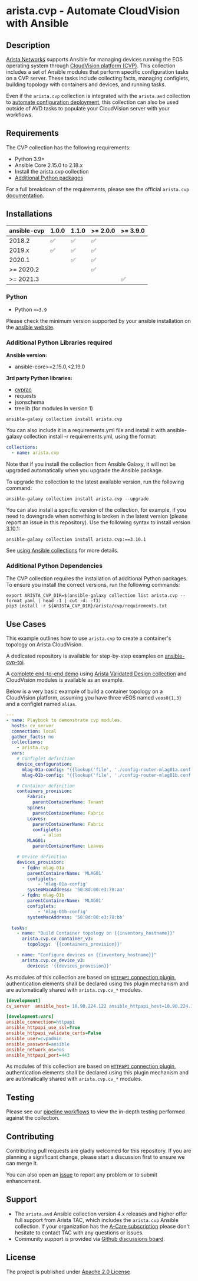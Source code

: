 <!--
  ~ Copyright (c) 2023-2025 Arista Networks, Inc.
  ~ Use of this source code is governed by the Apache License 2.0
  ~ that can be found in the LICENSE file.
  -->

# arista.cvp - Automate CloudVision with Ansible

## Description

[Arista Networks](https://www.arista.com/) supports Ansible for managing devices running the EOS operating system through [CloudVision platform (CVP)](https://www.arista.com/en/products/eos/eos-cloudvision). This collection includes a set of Ansible modules that perform specific configuration tasks on a CVP server. These tasks include collecting facts, managing configlets, building topology with containers and devices, and running tasks.

Even if the `arista.cvp` collection is integrated with the `arista.avd` collection to [automate configuration deployment](https://avd.arista.com/4.7/roles/eos_config_deploy_cvp/index.html), this collection can also be used outside of AVD tasks to populate your CloudVision server with your workflows.

## Requirements

The CVP collection has the following requirements:

- Python 3.9+
- Ansible Core 2.15.0 to 2.18.x
- Install the arista.cvp collection
- [Additional Python packages](#additional-python-dependencies)

For a full breakdown of the requirements, please see the official `arista.cvp` [documentation](https://cvp.avd.sh/en/stable/docs/installation/requirements/).

## Installations

| ansible-cvp | 1.0.0 | 1.1.0 | >= 2.0.0 |>= 3.9.0 |
| ----------- | ----- | ----- | -------- | -------- |
| 2018.2 | ✅ | ✅ | ✅ | |
| 2019.x | ✅ | ✅ | ✅ | |
| 2020.1 | | ✅ | ✅ | |
| >= 2020.2 | | | ✅ | |
| >= 2021.3 | | | | ✅ |

### Python

- Python `>=3.9`

Please check the minimum version supported by your ansible installation on the [ansible website](https://docs.ansible.com/ansible/latest/installation_guide/intro_installation.html#control-node-requirements).

### Additional Python Libraries required

**Ansible version:**

- ansible-core>=2.15.0,<2.19.0

**3rd party Python libraries:**

- [cvprac](https://github.com/aristanetworks/cvprac)
- requests
- jsonschema
- treelib (for modules in version 1)

```shell
ansible-galaxy collection install arista.cvp
```

You can also include it in a requirements.yml file and install it with ansible-galaxy collection install -r requirements.yml, using the format:

```yaml
collections:
  - name: arista.cvp
```

Note that if you install the collection from Ansible Galaxy, it will not be upgraded automatically when you upgrade the Ansible package.

To upgrade the collection to the latest available version, run the following command:

```shell
ansible-galaxy collection install arista.cvp --upgrade
```

You can also install a specific version of the collection, for example, if you need to downgrade when something is broken in the latest version (please report an issue in this repository). Use the following syntax to install version 3.10.1:

```shell
ansible-galaxy collection install arista.cvp:==3.10.1
```

See [using Ansible collections](https://docs.ansible.com/ansible/devel/collections_guide/index.html) for more details.

### Additional Python Dependencies

The CVP collection requires the installation of additional Python packages. To ensure you install the correct versions, run the following commands:

```shell
export ARISTA_CVP_DIR=$(ansible-galaxy collection list arista.cvp --format yaml | head -1 | cut -d: -f1)
pip3 install -r ${ARISTA_CVP_DIR}/arista/cvp/requirements.txt
```

## Use Cases

This example outlines how to use `arista.cvp` to create a container's topology on Arista CloudVision.

A dedicated repository is available for step-by-step examples on [ansible-cvp-toi](https://github.com/arista-netdevops-community/ansible-cvp-toi).

A [complete end-to-end demo](https://github.com/arista-netdevops-community/ansible-avd-cloudvision-demo) using [Arista Validated Design collection](https://github.com/aristanetworks/ansible-avd) and CloudVision modules is available as an example.

Below is a very basic example of build a container topology on a CloudVision platform, assuming you have three vEOS named `veos0{1,3}` and a configlet named `alias`.

```yaml
---
- name: Playbook to demonstrate cvp modules.
  hosts: cv_server
  connection: local
  gather_facts: no
  collections:
    - arista.cvp
  vars:
    # Configlet definition
    device_configuration:
      mlag-01a-config: "{{lookup('file', './config-router-mlag01a.conf')}}"
      mlag-01b-config: "{{lookup('file', './config-router-mlag01b.conf')}}"

    # Container definition
    containers_provision:
        Fabric:
          parentContainerName: Tenant
        Spines:
          parentContainerName: Fabric
        Leaves:
          parentContainerName: Fabric
          configlets:
              - alias
        MLAG01:
          parentContainerName: Leaves

    # Device definition
    devices_provision:
      - fqdn: mlag-01a
        parentContainerName: 'MLAG01'
        configlets:
            - 'mlag-01a-config'
        systemMacAddress: '50:8d:00:e3:78:aa'
      - fqdn: mlag-01b
        parentContainerName: 'MLAG01'
        configlets:
            - 'mlag-01b-config'
        systemMacAddress: '50:8d:00:e3:78:bb'

  tasks:
    - name: "Build Container topology on {{inventory_hostname}}"
      arista.cvp.cv_container_v3:
        topology: '{{containers_provision}}'

    - name: "Configure devices on {{inventory_hostname}}"
      arista.cvp.cv_device_v3:
        devices: '{{devices_provision}}'
```

As modules of this collection are based on [`HTTPAPI` connection plugin](https://docs.ansible.com/ansible/latest/plugins/httpapi.html), authentication elements shall be declared using this plugin mechanism and are automatically shared with `arista.cvp.cv_*` modules.

```ini
[development]
cv_server  ansible_host= 10.90.224.122 ansible_httpapi_host=10.90.224.122

[development:vars]
ansible_connection=httpapi
ansible_httpapi_use_ssl=True
ansible_httpapi_validate_certs=False
ansible_user=cvpadmin
ansible_password=ansible
ansible_network_os=eos
ansible_httpapi_port=443
```

As modules of this collection are based on [`HTTPAPI` connection plugin](https://docs.ansible.com/ansible/latest/plugins/httpapi.html), authentication elements shall be declared using this plugin mechanism and are automatically shared with `arista.cvp.cv_*` modules.

## Testing

Please see our [pipeline workflows](https://github.com/aristanetworks/ansible-cvp/actions) to view the in-depth testing performed against the collection.

## Contributing

Contributing pull requests are gladly welcomed for this repository. If you are planning a significant change, please start a discussion first to ensure we can merge it.

You can also open an [issue](https://github.com/aristanetworks/ansible-cvp/issues) to report any problem or to submit enhancement.

## Support

- The `arista.avd` Ansible collection version 4.x releases and higher offer full support from Arista TAC, which includes the `arista.cvp` Ansible collection. If your organization has the [A-Care subscription](https://www.arista.com/assets/data/pdf/AVD-A-Care-TAC-Support-Overview.pdf) please don't hesitate to contact TAC with any questions or issues.
- Community support is provided via [Github discussions board](https://github.com/aristanetworks/ansible-cvp/discussions).

## License

The project is published under [Apache 2.0 License](https://github.com/aristanetworks/ansible-cvp/blob/devel/ansible_collections/arista/cvp/LICENSE)
